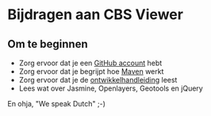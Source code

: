 # Bijdragen aan CBS Viewer

## Om te beginnen

* Zorg ervoor dat je een [GitHub account](https://github.com/signup/free) hebt
* Zorg ervoor dat je begrijpt hoe [Maven](http://maven.apache.org/run-maven/index.html) werkt
* Zorg ervoor dat je de [ontwikkelhandleiding](http://mineleni.github.com/CBSviewer/ontwikkelhandleiding.html) leest
* Lees wat over Jasmine, Openlayers, Geotools en jQuery

En ohja, "We speak Dutch" ;-)